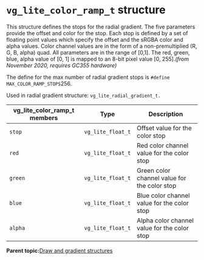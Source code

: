 # `vg_lite_color_ramp_t` structure

This structure defines the stops for the radial gradient. The five parameters provide the offset and color for the stop. Each stop is defined by a set of floating point values which specify the offset and the sRGBA color and alpha values. Color channel values are in the form of a non-premultiplied \(R, G, B, alpha\) quad. All parameters are in the range of \[0,1\]. The red, green, blue, alpha value of \[0, 1\] is mapped to an 8-bit pixel value \[0, 255\].*\(from November 2020, requires GC355 hardware\)*

The define for the max number of radial gradient stops is `#define MAX_COLOR_RAMP_STOPS`256.

Used in radial gradient structure: `vg_lite_radial_gradient_t.`

|vg\_lite\_color\_ramp\_t members|Type|Description|
|----------------------------------|------|-------------|
|`stop`|`vg_lite_float_t`|Offset value for the color stop|
|`red`|`vg_lite_float_t`|Red color channel value for the color stop|
|`green`|`vg_lite_float_t`|Green color channel value for the color stop|
|`blue`|`vg_lite_float_t`|Blue color channel value for the color stop|
|`alpha`|`vg_lite_float_t`|Alpha color channel value for the color stop|

**Parent topic:**[Draw and gradient structures](../topics/draw_and_gradient_structures.md)

